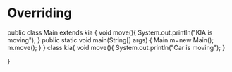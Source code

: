 # Overriding
public class Main extends kia
{
void move(){
System.out.println(&quot;KIA is moving&quot;);
}
public static void main(String[] args) {
Main m=new Main();
m.move();
}
}
class kia{
void move(){
System.out.println(&quot;Car is moving&quot;);
}

}
